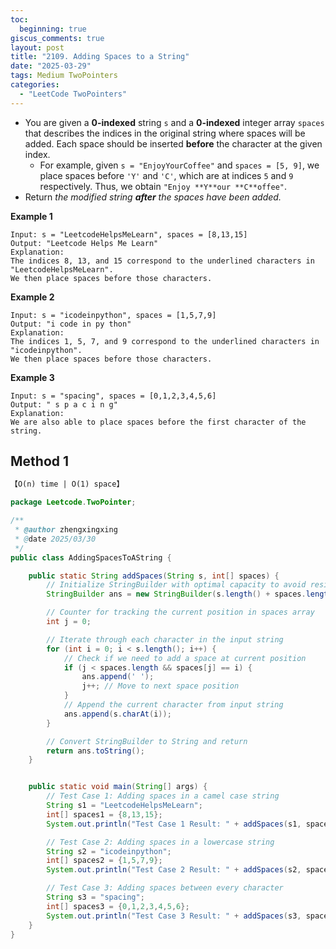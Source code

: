 ```yaml
---
toc:
  beginning: true
giscus_comments: true
layout: post
title: "2109. Adding Spaces to a String"
date: "2025-03-29"
tags: Medium TwoPointers
categories:
  - "LeetCode TwoPointers"
---
```



- You are given a **0-indexed** string `s` and a **0-indexed** integer array `spaces` that describes the indices in the original string where spaces will be added. Each space should be inserted **before** the character at the given index.
  - For example, given `s = "EnjoyYourCoffee"` and `spaces = [5, 9]`, we place spaces before `'Y'` and `'C'`, which are at indices `5` and `9` respectively. Thus, we obtain `"Enjoy **Y**our **C**offee"`.
- Return *the modified string **after** the spaces have been added.*

**Example 1**

```
Input: s = "LeetcodeHelpsMeLearn", spaces = [8,13,15]
Output: "Leetcode Helps Me Learn"
Explanation: 
The indices 8, 13, and 15 correspond to the underlined characters in "LeetcodeHelpsMeLearn".
We then place spaces before those characters.
```

**Example 2**

```
Input: s = "icodeinpython", spaces = [1,5,7,9]
Output: "i code in py thon"
Explanation:
The indices 1, 5, 7, and 9 correspond to the underlined characters in "icodeinpython".
We then place spaces before those characters.
```

**Example 3**

```
Input: s = "spacing", spaces = [0,1,2,3,4,5,6]
Output: " s p a c i n g"
Explanation:
We are also able to place spaces before the first character of the string.
```

## Method 1

```tex
【O(n) time | O(1) space】
```

```java
package Leetcode.TwoPointer;

/**
 * @author zhengxingxing
 * @date 2025/03/30
 */
public class AddingSpacesToAString {

    public static String addSpaces(String s, int[] spaces) {
        // Initialize StringBuilder with optimal capacity to avoid resizing
        StringBuilder ans = new StringBuilder(s.length() + spaces.length);

        // Counter for tracking the current position in spaces array
        int j = 0;

        // Iterate through each character in the input string
        for (int i = 0; i < s.length(); i++) {
            // Check if we need to add a space at current position
            if (j < spaces.length && spaces[j] == i) {
                ans.append(' ');
                j++; // Move to next space position
            }
            // Append the current character from input string
            ans.append(s.charAt(i));
        }

        // Convert StringBuilder to String and return
        return ans.toString();
    }


    public static void main(String[] args) {
        // Test Case 1: Adding spaces in a camel case string
        String s1 = "LeetcodeHelpsMeLearn";
        int[] spaces1 = {8,13,15};
        System.out.println("Test Case 1 Result: " + addSpaces(s1, spaces1));

        // Test Case 2: Adding spaces in a lowercase string
        String s2 = "icodeinpython";
        int[] spaces2 = {1,5,7,9};
        System.out.println("Test Case 2 Result: " + addSpaces(s2, spaces2));

        // Test Case 3: Adding spaces between every character
        String s3 = "spacing";
        int[] spaces3 = {0,1,2,3,4,5,6};
        System.out.println("Test Case 3 Result: " + addSpaces(s3, spaces3));
    }
}

```





